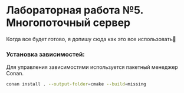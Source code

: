 # Лабораторная работа №5. Многопоточный сервер

Когда все будет готово, я допишу сюда как это все использовать🙂


### Установка зависимостей:
Для управления зависимостями используется пакетный менеджер Conan. 
```bash 
conan install . --output-folder=cmake --build=missing
```